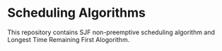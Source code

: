 # Scheduling Algorithms
This repository contains SJF non-preemptive scheduling algorithm and Longest Time Remaining First Alogorithm.
